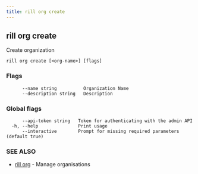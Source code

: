 ```yaml
---
title: rill org create
---
```

## rill org create

Create organization

```
rill org create [<org-name>] [flags]
```

### Flags

```
      --name string          Organization Name
      --description string   Description
```

### Global flags

```
      --api-token string   Token for authenticating with the admin API
  -h, --help               Print usage
      --interactive        Prompt for missing required parameters (default true)
```

### SEE ALSO

* [rill org](org.md)	 - Manage organisations

